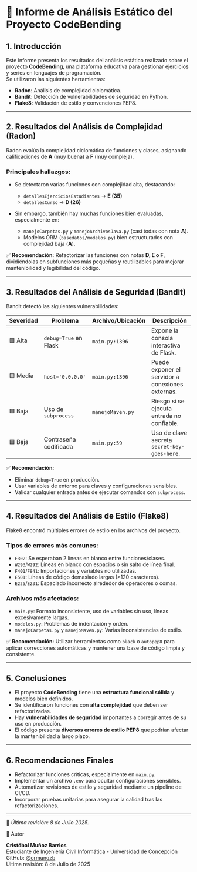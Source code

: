 # 📄 Informe de Análisis Estático del Proyecto CodeBending

## 1. Introducción

Este informe presenta los resultados del análisis estático realizado sobre el proyecto **CodeBending**, una plataforma educativa para gestionar ejercicios y series en lenguajes de programación.  
Se utilizaron las siguientes herramientas:

- **Radon**: Análisis de complejidad ciclomática.
- **Bandit**: Detección de vulnerabilidades de seguridad en Python.
- **Flake8**: Validación de estilo y convenciones PEP8.

---

## 2. Resultados del Análisis de Complejidad (Radon)

Radon evalúa la complejidad ciclomática de funciones y clases, asignando calificaciones de **A** (muy buena) a **F** (muy compleja).

### Principales hallazgos:

- Se detectaron varias funciones con complejidad alta, destacando:
  - `detallesEjerciciosEstudiantes` → **E (35)**
  - `detallesCurso` → **D (26)**

- Sin embargo, también hay muchas funciones bien evaluadas, especialmente en:
  - `manejoCarpetas.py` y `manejoArchivosJava.py` (casi todas con nota **A**).
  - Modelos ORM (`basedatos/modelos.py`) bien estructurados con complejidad baja (**A**).

✅ **Recomendación:** Refactorizar las funciones con notas **D, E o F**, dividiéndolas en subfunciones más pequeñas y reutilizables para mejorar mantenibilidad y legibilidad del código.

---

## 3. Resultados del Análisis de Seguridad (Bandit)

Bandit detectó las siguientes vulnerabilidades:

| Severidad | Problema                       | Archivo/Ubicación   | Descripción                                               |
|-----------|--------------------------------|----------------------|-----------------------------------------------------------|
| 🟥 Alta    | `debug=True` en Flask         | `main.py:1396`       | Expone la consola interactiva de Flask.                   |
| 🟨 Media   | `host='0.0.0.0'`              | `main.py:1396`       | Puede exponer el servidor a conexiones externas.          |
| 🟩 Baja    | Uso de `subprocess`           | `manejoMaven.py`     | Riesgo si se ejecuta entrada no confiable.                |
| 🟩 Baja    | Contraseña codificada         | `main.py:59`         | Uso de clave secreta `secret-key-goes-here`.              |

✅ **Recomendación:**

- Eliminar `debug=True` en producción.
- Usar variables de entorno para claves y configuraciones sensibles.
- Validar cualquier entrada antes de ejecutar comandos con `subprocess`.

---

## 4. Resultados del Análisis de Estilo (Flake8)

Flake8 encontró múltiples errores de estilo en los archivos del proyecto.

### Tipos de errores más comunes:

- `E302`: Se esperaban 2 líneas en blanco entre funciones/clases.
- `W293`/`W292`: Líneas en blanco con espacios o sin salto de línea final.
- `F401`/`F841`: Importaciones y variables no utilizadas.
- `E501`: Líneas de código demasiado largas (>120 caracteres).
- `E225`/`E231`: Espaciado incorrecto alrededor de operadores o comas.

### Archivos más afectados:

- `main.py`: Formato inconsistente, uso de variables sin uso, líneas excesivamente largas.
- `modelos.py`: Problemas de indentación y orden.
- `manejoCarpetas.py` y `manejoMaven.py`: Varias inconsistencias de estilo.

✅ **Recomendación:** Utilizar herramientas como `black` o `autopep8` para aplicar correcciones automáticas y mantener una base de código limpia y consistente.

---

## 5. Conclusiones

- El proyecto **CodeBending** tiene una **estructura funcional sólida** y modelos bien definidos.
- Se identificaron funciones con **alta complejidad** que deben ser refactorizadas.
- Hay **vulnerabilidades de seguridad** importantes a corregir antes de su uso en producción.
- El código presenta **diversos errores de estilo PEP8** que podrían afectar la mantenibilidad a largo plazo.

---

## 6. Recomendaciones Finales

- Refactorizar funciones críticas, especialmente en `main.py`.
- Implementar un archivo `.env` para ocultar configuraciones sensibles.
- Automatizar revisiones de estilo y seguridad mediante un pipeline de CI/CD.
- Incorporar pruebas unitarias para asegurar la calidad tras las refactorizaciones.

---

📌 *Última revisión: 8 de Julio 2025.*

👤 Autor

**Cristóbal Muñoz Barrios**  
Estudiante de Ingeniería Civil Informática - Universidad de Concepción  
GitHub: [@crmunozb](https://github.com/crmunozb)  
Última revisión: 8 de Julio de 2025
